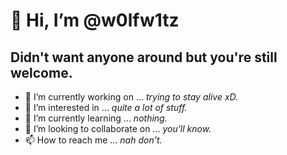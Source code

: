 # 👋 Hi, I’m @w0lfw1tz #

## Didn't want anyone around but you're still welcome. ##

- 🔭 I’m currently working on ... *trying to stay alive xD.*
- 👀 I’m interested in ... *quite a lot of stuff.*
- 🌱 I’m currently learning ... *nothing.*
- 🤝 I’m looking to collaborate on ... *you'll know.*
- 📫 How to reach me ... *nah don't.*
